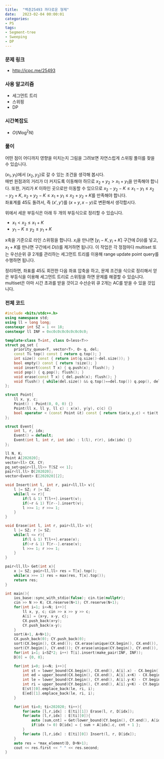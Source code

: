 ```yaml
---
title:  "백준25493 까다로운 형제"
date:   2023-02-04 00:00:01
categories:
- PS
tags:
- Segment-tree
- Sweeping
- DP
---
```


### 문제 링크
* http://icpc.me/25493

### 사용 알고리즘
* 세그먼트 트리
* 스위핑
* DP

### 시간복잡도
* $O(N \log^2 N)$

### 풀이
어떤 점이 어디까지 영향을 미치는지 그림을 그려보면 자연스럽게 스위핑 풀이를 찾을 수 있습니다.

$(x_1, y_1)$에서 $(x_2, y_2)$로 갈 수 있는 조건을 생각해 봅시다.<br>
매번 원점과의 거리가 더 커지도록 이동해야 하므로 $x_2+y_2 > x_1+y_1$을 만족해야 합니다. 또한, 거리가 $K$ 이하인 곳으로만 이동할 수 있으므로 $x_2-y_2-K \leq x_1-y_1 \leq x_2-y_2+K$, $x_2+y_2-K \leq x_1+y_1 \leq x_2+y_2+K$를 만족해야 합니다.<br>
좌표계를 45도 돌려서, 즉 $(x', y')$를 $(x+y, x-y)$로 변환해서 생각합시다.

위에서 세운 부등식은 아래 두 개의 부등식으로 정리할 수 있습니다.
* $x_1 < x_2 \leq x_1+K$
* $y_1-K \leq y_2 \leq y_1+K$

x축을 기준으로 라인 스위핑을 합니다. $x_i$을 만나면 $[y_i-K, y_i+K]$ 구간에 $D(i)$를 넣고, $x_1+K$를 만나면 구간에서 $D(i)$를 제거하면 됩니다. 이 작업은 각 정점마다 multiset 또는 우선순위 큐 2개를 관리하는 세그먼트 트리를 이용해 range update point query를 수행하면 됩니다.

정리하면, 좌표를 45도 회전한 다음 좌표 압축을 하고, 문제 조건을 식으로 정리해서 얻은 부등식을 이용해 세그먼트 트리로 스위핑을 하면 문제를 해결할 수 있습니다. multiset은 아마 시간 초과를 받을 것이고 수선순위 큐 2개는 AC를 받을 수 있을 것입니다.

### 전체 코드
```cpp
#include <bits/stdc++.h>
using namespace std;
using ll = long long;
constexpr int SZ = 1 << 18;
constexpr ll INF = 0xc0c0c0c0c0c0c0c0;

template<class T=int, class O=less<T>>
struct pq_set {
    priority_queue<T, vector<T>, O> q, del;
    const T& top() const { return q.top(); }
    int size() const { return int(q.size()-del.size()); }
    bool empty() const { return !size(); }
    void insert(const T x) { q.push(x); flush(); }
    void pop() { q.pop(); flush(); }
    void erase(const T x) { del.push(x); flush(); }
    void flush() { while(del.size() && q.top()==del.top()) q.pop(), del.pop(); }
};

struct Point{
    ll x, y, c;
    Point() : Point(0, 0, 0) {}
    Point(ll x, ll y, ll c) : x(x), y(y), c(c) {}
    bool operator < (const Point &t) const { return tie(x,y,c) < tie(t.x,t.y,t.c); }
};

struct Event{
    int l, r, idx;
    Event() = default;
    Event(int l, int r, int idx) : l(l), r(r), idx(idx) {}
};

ll N, K;
Point A[202020];
vector<ll> CX, CY;
pq_set<pair<ll,ll>> T[SZ << 1];
pair<ll,ll> D[202020];
vector<Event> E[202020][2];

void Insert(int l, int r, pair<ll,ll> v){
    l |= SZ; r |= SZ;
    while(l <= r){
        if(l & 1) T[l++].insert(v);
        if(~r & 1) T[r--].insert(v);
        l >>= 1; r >>= 1;
    }
}

void Erase(int l, int r, pair<ll,ll> v){
    l |= SZ; r |= SZ;
    while(l <= r){
        if(l & 1) T[l++].erase(v);
        if(~r & 1) T[r--].erase(v);
        l >>= 1; r >>= 1;
    }
}

pair<ll,ll> Get(int x){
    x |= SZ; pair<ll,ll> res = T[x].top();
    while(x >>= 1) res = max(res, T[x].top());
    return res;
}

int main(){
    ios_base::sync_with_stdio(false); cin.tie(nullptr);
    cin >> N >> K; CX.reserve(N+1); CY.reserve(N+1);
    for(int i=1; i<=N; i++){
        ll x, y, c; cin >> x >> y >> c;
        A[i] = {x+y, x-y, c};
        CX.push_back(x+y);
        CY.push_back(x-y);
    }
    sort(A+1, A+N+1);
    CX.push_back(0); CY.push_back(0);
    sort(CX.begin(), CX.end()); CX.erase(unique(CX.begin(), CX.end()), CX.end());
    sort(CY.begin(), CY.end()); CY.erase(unique(CY.begin(), CY.end()), CY.end());
    for(int i=1; i<SZ*2; i++) T[i].insert(make_pair(INF, INF));
    D[0] = {0, 0};

    for(int i=0; i<=N; i++){
        int st = lower_bound(CX.begin(), CX.end(), A[i].x) - CX.begin();
        int ed = upper_bound(CX.begin(), CX.end(), A[i].x+K) - CX.begin();
        int le = lower_bound(CY.begin(), CY.end(), A[i].y-K) - CY.begin();
        int ri = upper_bound(CY.begin(), CY.end(), A[i].y+K) - CY.begin() - 1;
        E[st][0].emplace_back(le, ri, i);
        E[ed][1].emplace_back(le, ri, i);
    }

    for(int ti=0; ti<202020; ti++){
        for(auto [l,r,idx] : E[ti][1]) Erase(l, r, D[idx]);
        for(auto [l,r,idx] : E[ti][0]){
            auto [sum,cnt] = Get(lower_bound(CY.begin(), CY.end(), A[idx].y) - CY.begin());
            if(idx != 0) D[idx] = { sum + A[idx].c, cnt + 1 };
        }
        for(auto [l,r,idx] : E[ti][0]) Insert(l, r, D[idx]);
    }
    auto res = *max_element(D, D+N+1);
    cout << res.first << " " << res.second;
}
```

